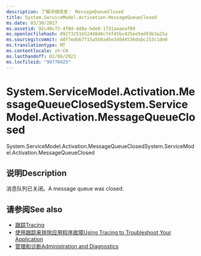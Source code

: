 ```yaml
---
description: 了解详细信息： MessageQueueClosed
title: System.ServiceModel.Activation.MessageQueueClosed
ms.date: 03/30/2017
ms.assetid: 92c40c72-4f0d-4d8a-bde0-1731aaaeaf89
ms.openlocfilehash: 89273251b5244840cf4f45bc425ee5ed93b3a25a
ms.sourcegitcommit: ddf7edb67715a5b9a45e3dd44536dabc153c1de0
ms.translationtype: MT
ms.contentlocale: zh-CN
ms.lasthandoff: 02/06/2021
ms.locfileid: "99770425"
---
```

# <a name="systemservicemodelactivationmessagequeueclosed"></a><span data-ttu-id="a7e2e-103">System.ServiceModel.Activation.MessageQueueClosed</span><span class="sxs-lookup"><span data-stu-id="a7e2e-103">System.ServiceModel.Activation.MessageQueueClosed</span></span>

<span data-ttu-id="a7e2e-104">System.ServiceModel.Activation.MessageQueueClosed</span><span class="sxs-lookup"><span data-stu-id="a7e2e-104">System.ServiceModel.Activation.MessageQueueClosed</span></span>  
  
## <a name="description"></a><span data-ttu-id="a7e2e-105">说明</span><span class="sxs-lookup"><span data-stu-id="a7e2e-105">Description</span></span>  

 <span data-ttu-id="a7e2e-106">消息队列已关闭。</span><span class="sxs-lookup"><span data-stu-id="a7e2e-106">A message queue was closed.</span></span>  
  
## <a name="see-also"></a><span data-ttu-id="a7e2e-107">请参阅</span><span class="sxs-lookup"><span data-stu-id="a7e2e-107">See also</span></span>

- [<span data-ttu-id="a7e2e-108">跟踪</span><span class="sxs-lookup"><span data-stu-id="a7e2e-108">Tracing</span></span>](index.md)
- [<span data-ttu-id="a7e2e-109">使用跟踪来排除应用程序故障</span><span class="sxs-lookup"><span data-stu-id="a7e2e-109">Using Tracing to Troubleshoot Your Application</span></span>](using-tracing-to-troubleshoot-your-application.md)
- [<span data-ttu-id="a7e2e-110">管理和诊断</span><span class="sxs-lookup"><span data-stu-id="a7e2e-110">Administration and Diagnostics</span></span>](../index.md)
